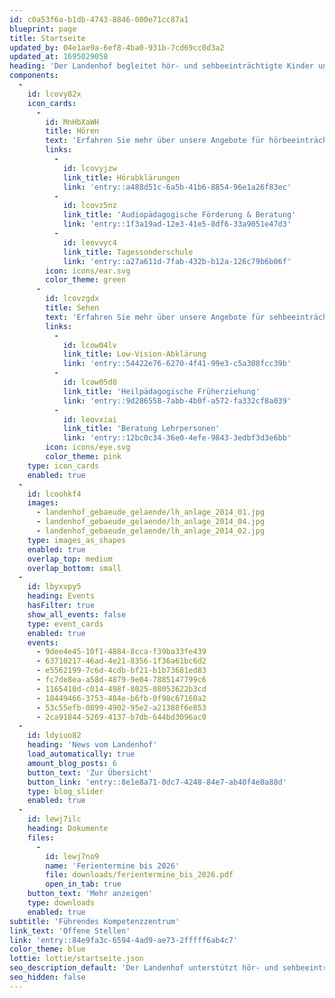 ```yaml
---
id: c0a53f6a-b1db-4743-8846-000e71cc87a1
blueprint: page
title: Startseite
updated_by: 04e1ae9a-6ef8-4ba0-931b-7cd69cc0d3a2
updated_at: 1695029058
heading: 'Der Landenhof begleitet hör- und sehbeeinträchtigte Kinder und Jugendliche sowie deren Umfeld'
components:
  -
    id: lcovy82x
    icon_cards:
      -
        id: MnHbXaWH
        title: Hören
        text: 'Erfahren Sie mehr über unsere Angebote für hörbeeinträchtigte Kinder und Jugendliche'
        links:
          -
            id: lcovyjzw
            link_title: Hörabklärungen
            link: 'entry::a488d51c-6a5b-41b6-8854-96e1a26f83ec'
          -
            id: lcovz5nz
            link_title: 'Audiopädagogische Förderung & Beratung'
            link: 'entry::1f3a19ad-12e3-41e5-8df6-33a9051e47d3'
          -
            id: leovvyc4
            link_title: Tagessonderschule
            link: 'entry::a27a611d-7fab-432b-b12a-126c79b6b06f'
        icon: icons/ear.svg
        color_theme: green
      -
        id: lcovzgdx
        title: Sehen
        text: 'Erfahren Sie mehr über unsere Angebote für sehbeeinträchtigte Kinder und Jugendliche'
        links:
          -
            id: lcow04lv
            link_title: Low-Vision-Abklärung
            link: 'entry::54422e76-6270-4f41-99e3-c5a308fcc39b'
          -
            id: lcow05d8
            link_title: 'Heilpädagogische Früherziehung'
            link: 'entry::9d286558-7abb-4b0f-a572-fa332cf8a039'
          -
            id: leovxiai
            link_title: 'Beratung Lehrpersonen'
            link: 'entry::12bc0c34-36e0-4efe-9843-3edbf3d3e6bb'
        icon: icons/eye.svg
        color_theme: pink
    type: icon_cards
    enabled: true
  -
    id: lcoohkf4
    images:
      - landenhof_gebaeude_gelaende/lh_anlage_2014_01.jpg
      - landenhof_gebaeude_gelaende/lh_anlage_2014_04.jpg
      - landenhof_gebaeude_gelaende/lh_anlage_2014_02.jpg
    type: images_as_shapes
    enabled: true
    overlap_top: medium
    overlap_bottom: small
  -
    id: lbyxvpy5
    heading: Events
    hasFilter: true
    show_all_events: false
    type: event_cards
    enabled: true
    events:
      - 9dee4e45-10f1-4884-8cca-f39ba33fe439
      - 63710217-46ad-4e21-8356-1f36a61bc6d2
      - e5562199-7c6d-4cdb-bf21-b1b73681ed83
      - fc7de8ea-a58d-4879-9e04-7885147799c6
      - 1165410d-c014-498f-8025-08053622b3cd
      - 18449466-3753-484e-b6fb-0f98c67160a2
      - 53c55efb-0899-4902-95e2-a21388f6e853
      - 2ca91844-5269-4137-b7db-644bd3096ac0
  -
    id: ldyiuo82
    heading: 'News vom Landenhof'
    load_automatically: true
    amount_blog_posts: 6
    button_text: 'Zur Übersicht'
    button_link: 'entry::8e1e8a71-0dc7-4248-84e7-ab40f4e0a88d'
    type: blog_slider
    enabled: true
  -
    id: lewj7ilc
    heading: Dokumente
    files:
      -
        id: lewj7no9
        name: 'Ferientermine bis 2026'
        file: downloads/ferientermine_bis_2026.pdf
        open_in_tab: true
    button_text: 'Mehr anzeigen'
    type: downloads
    enabled: true
subtitle: 'Führendes Kompetenzzentrum'
link_text: 'Offene Stellen'
link: 'entry::84e9fa3c-6594-4ad9-ae73-2fffff6ab4c7'
color_theme: blue
lottie: lottie/startseite.json
seo_description_default: 'Der Landenhof unterstützt hör- und sehbeeinträchtigte Kinder & Jugendliche in ihrem selbstbestimmten Leben durch Förderung ihrer Fähigkeiten & Entwicklung'
seo_hidden: false
---
```

